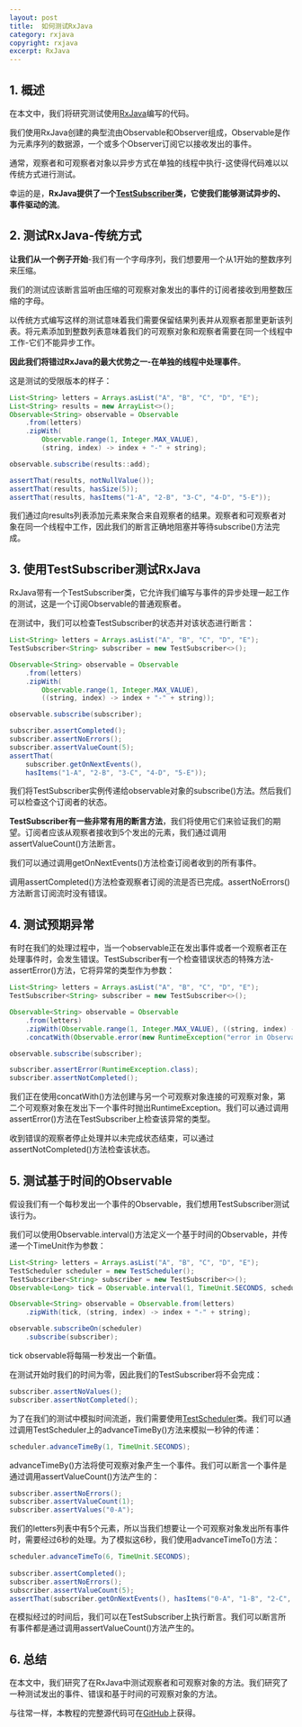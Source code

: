 ```yaml
---
layout: post
title:  如何测试RxJava
category: rxjava
copyright: rxjava
excerpt: RxJava
---
```


## 1. 概述

在本文中，我们将研究测试使用[RxJava](https://github.com/ReactiveX/RxJava)编写的代码。

我们使用RxJava创建的典型流由Observable和Observer组成，Observable是作为元素序列的数据源，一个或多个Observer订阅它以接收发出的事件。

通常，观察者和可观察者对象以异步方式在单独的线程中执行-这使得代码难以以传统方式进行测试。

幸运的是，**RxJava提供了一个[TestSubscriber](http://reactivex.io/RxJava/javadoc/rx/observers/TestSubscriber.html)类，它使我们能够测试异步的、事件驱动的流**。

## 2. 测试RxJava-传统方式

**让我们从一个例子开始**-我们有一个字母序列，我们想要用一个从1开始的整数序列来压缩。

我们的测试应该断言监听由压缩的可观察对象发出的事件的订阅者接收到用整数压缩的字母。

以传统方式编写这样的测试意味着我们需要保留结果列表并从观察者那里更新该列表。将元素添加到整数列表意味着我们的可观察对象和观察者需要在同一个线程中工作-它们不能异步工作。

**因此我们将错过RxJava的最大优势之一-在单独的线程中处理事件**。

这是测试的受限版本的样子：

```java
List<String> letters = Arrays.asList("A", "B", "C", "D", "E");
List<String> results = new ArrayList<>();
Observable<String> observable = Observable
    .from(letters)
    .zipWith(
        Observable.range(1, Integer.MAX_VALUE), 
        (string, index) -> index + "-" + string);

observable.subscribe(results::add);

assertThat(results, notNullValue());
assertThat(results, hasSize(5));
assertThat(results, hasItems("1-A", "2-B", "3-C", "4-D", "5-E"));
```

我们通过向results列表添加元素来聚合来自观察者的结果。观察者和可观察者对象在同一个线程中工作，因此我们的断言正确地阻塞并等待subscribe()方法完成。

## 3. 使用TestSubscriber测试RxJava

RxJava带有一个TestSubscriber类，它允许我们编写与事件的异步处理一起工作的测试，这是一个订阅Observable的普通观察者。

在测试中，我们可以检查TestSubscriber的状态并对该状态进行断言：

```java
List<String> letters = Arrays.asList("A", "B", "C", "D", "E");
TestSubscriber<String> subscriber = new TestSubscriber<>();

Observable<String> observable = Observable
    .from(letters)
    .zipWith(
        Observable.range(1, Integer.MAX_VALUE), 
        ((string, index) -> index + "-" + string));

observable.subscribe(subscriber);

subscriber.assertCompleted();
subscriber.assertNoErrors();
subscriber.assertValueCount(5);
assertThat(
    subscriber.getOnNextEvents(),
    hasItems("1-A", "2-B", "3-C", "4-D", "5-E"));
```

我们将TestSubscriber实例传递给observable对象的subscribe()方法。然后我们可以检查这个订阅者的状态。

**TestSubscriber有一些非常有用的断言方法**，我们将使用它们来验证我们的期望。订阅者应该从观察者接收到5个发出的元素，我们通过调用assertValueCount()方法断言。

我们可以通过调用getOnNextEvents()方法检查订阅者收到的所有事件。

调用assertCompleted()方法检查观察者订阅的流是否已完成。assertNoErrors()方法断言订阅流时没有错误。

## 4. 测试预期异常

有时在我们的处理过程中，当一个observable正在发出事件或者一个观察者正在处理事件时，会发生错误。TestSubscriber有一个检查错误状态的特殊方法-assertError()方法，它将异常的类型作为参数：

```java
List<String> letters = Arrays.asList("A", "B", "C", "D", "E");
TestSubscriber<String> subscriber = new TestSubscriber<>();

Observable<String> observable = Observable
    .from(letters)
    .zipWith(Observable.range(1, Integer.MAX_VALUE), ((string, index) -> index + "-" + string))
    .concatWith(Observable.error(new RuntimeException("error in Observable")));

observable.subscribe(subscriber);

subscriber.assertError(RuntimeException.class);
subscriber.assertNotCompleted();
```

我们正在使用concatWith()方法创建与另一个可观察对象连接的可观察对象，第二个可观察对象在发出下一个事件时抛出RuntimeException。我们可以通过调用assertError()方法在TestSubscriber上检查该异常的类型。

收到错误的观察者停止处理并以未完成状态结束，可以通过assertNotCompleted()方法检查该状态。

## 5. 测试基于时间的Observable

假设我们有一个每秒发出一个事件的Observable，我们想用TestSubscriber测试该行为。

我们可以使用Observable.interval()方法定义一个基于时间的Observable，并传递一个TimeUnit作为参数：

```java
List<String> letters = Arrays.asList("A", "B", "C", "D", "E");
TestScheduler scheduler = new TestScheduler();
TestSubscriber<String> subscriber = new TestSubscriber<>();
Observable<Long> tick = Observable.interval(1, TimeUnit.SECONDS, scheduler);

Observable<String> observable = Observable.from(letters)
    .zipWith(tick, (string, index) -> index + "-" + string);

observable.subscribeOn(scheduler)
    .subscribe(subscriber);
```

tick observable将每隔一秒发出一个新值。

在测试开始时我们的时间为零，因此我们的TestSubscriber将不会完成：

```java
subscriber.assertNoValues();
subscriber.assertNotCompleted();
```

为了在我们的测试中模拟时间流逝，我们需要使用[TestScheduler](http://reactivex.io/RxJava/javadoc/rx/schedulers/TestScheduler.html)类。我们可以通过调用TestScheduler上的advanceTimeBy()方法来模拟一秒钟的传递：

```java
scheduler.advanceTimeBy(1, TimeUnit.SECONDS);
```

advanceTimeBy()方法将使可观察对象产生一个事件。我们可以断言一个事件是通过调用assertValueCount()方法产生的：

```java
subscriber.assertNoErrors();
subscriber.assertValueCount(1);
subscriber.assertValues("0-A");
```

我们的letters列表中有5个元素，所以当我们想要让一个可观察对象发出所有事件时，需要经过6秒的处理。为了模拟这6秒，我们使用advanceTimeTo()方法：

```java
scheduler.advanceTimeTo(6, TimeUnit.SECONDS);
 
subscriber.assertCompleted();
subscriber.assertNoErrors();
subscriber.assertValueCount(5);
assertThat(subscriber.getOnNextEvents(), hasItems("0-A", "1-B", "2-C", "3-D", "4-E"));
```

在模拟经过的时间后，我们可以在TestSubscriber上执行断言。我们可以断言所有事件都是通过调用assertValueCount()方法产生的。

## 6. 总结

在本文中，我们研究了在RxJava中测试观察者和可观察对象的方法。我们研究了一种测试发出的事件、错误和基于时间的可观察对象的方法。

与往常一样，本教程的完整源代码可在[GitHub](https://github.com/tuyucheng7/taketoday-tutorial4j/tree/master/rxjava-modules/rxjava-core-1)上获得。